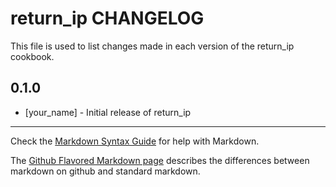 return_ip CHANGELOG
===================

This file is used to list changes made in each version of the return_ip cookbook.

0.1.0
-----
- [your_name] - Initial release of return_ip

- - -
Check the [Markdown Syntax Guide](http://daringfireball.net/projects/markdown/syntax) for help with Markdown.

The [Github Flavored Markdown page](http://github.github.com/github-flavored-markdown/) describes the differences between markdown on github and standard markdown.
